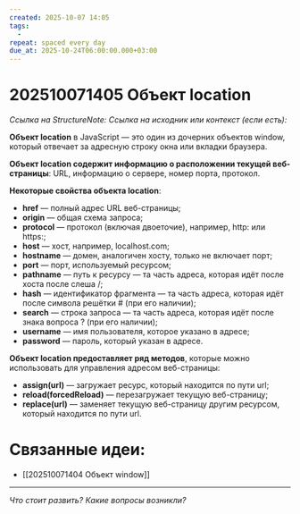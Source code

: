 ```yaml
---
created: 2025-10-07 14:05
tags:
  -
repeat: spaced every day
due_at: 2025-10-24T06:00:00.000+03:00
---
```

# 202510071405 Объект location

*Ссылка на StructureNote:*
*Ссылка на исходник или контекст (если есть):*

**Объект location** в JavaScript — это один из дочерних объектов window, который отвечает за адресную строку окна или вкладки браузера.  

**Объект location содержит информацию о расположении текущей веб-страницы**: URL, информацию о сервере, номер порта, протокол. 

**Некоторые свойства объекта location**:

- **href** — полный адрес URL веб-страницы; 
- **origin** — общая схема запроса; 
- **protocol** — протокол (включая двоеточие), например, http: или https:; 
- **host** — хост, например, localhost.com; 
- **hostname** — домен, аналогичен хосту, только не включает порт; 
- **port** — порт, используемый ресурсом;
- **pathname** — путь к ресурсу — та часть адреса, которая идёт после хоста после слеша /;
- **hash** — идентификатор фрагмента — та часть адреса, которая идёт после символа решётки # (при его наличии); 
- **search** — строка запроса — та часть адреса, которая идёт после знака вопроса ? (при его наличии); 
- **username** — имя пользователя, которое указано в адресе; 
- **password** — пароль, который указан в адресе.

**Объект location предоставляет ряд методов**, которые можно использовать для управления адресом веб-страницы:

- **assign(url)** — загружает ресурс, который находится по пути url; 
- **reload(forcedReload)** — перезагружает текущую веб-страницу; 
- **replace(url)** — заменяет текущую веб-страницу другим ресурсом, который находится по пути url. 

# Связанные идеи:

* [[202510071404 Объект window]]

---

*Что стоит развить? Какие вопросы возникли?*

